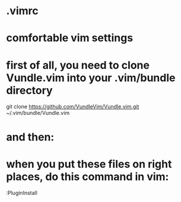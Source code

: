 # .vimrc
# comfortable vim settings

# first of all, you need to clone Vundle.vim into your .vim/bundle directory
git clone https://github.com/VundleVim/Vundle.vim.git ~/.vim/bundle/Vundle.vim

# and then:


# when you put these files on right places, do this command in vim:
:PluginInstall
